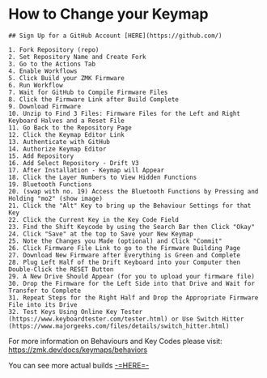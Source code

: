 # How to Change your Keymap

	## Sign Up for a GitHub Account [HERE](https://github.com/)

	1. Fork Repository (repo)
	2. Set Repository Name and Create Fork
	3. Go to the Actions Tab
	4. Enable Workflows
	5. Click Build your ZMK Firmware
	6. Run Workflow
	7. Wait for GitHub to Compile Firmware Files
	8. Click the Firmware Link after Build Complete
	9. Download Firmware
	10. Unzip to Find 3 Files: Firmware Files for the Left and Right Keyboard Halves and a Reset File
	11. Go Back to the Repository Page
	12. Click the Keymap Editor Link
	13. Authenticate with GitHub
	14. Authorize Keymap Editor
	15. Add Repository
	16. Add Select Repository - Drift V3
	17. After Installation - Keymap will Appear
	18. Click the Layer Numbers to View Hidden Functions
	19. Bluetooth Functions
	20. (swap with no. 19) Access the Bluetooth Functions by Pressing and Holding "mo2" (show image)
	21. Click the "Alt" Key to bring up the Behaviour Settings for that Key
	22. Click the Current Key in the Key Code Field
	23. Find the Shift Keycode by using the Search Bar then Click "Okay"
	24. Click "Save" at the top to Save your New Keymap
	25. Note the Changes you Made (optional) and Click "Commit"
	26. Click Firmware File Link to go to the Firmware Building Page
	27. Download New Firmware after Everything is Green and Complete
	28. Plug Left Half of the Drift Keyboard into your Computer then Double-Click the RESET Button
	29. A New Drive Should Appear (for you to upload your firmware file)
	30. Drop the Firmware for the Left Side into that Drive and Wait for Transfer to Complete
	31. Repeat Steps for the Right Half and Drop the Appropriate Firmware File into its Drive
	32. Test Keys Using Online Key Tester (https://www.keyboardtester.com/tester.html) or Use Switch Hitter (https://www.majorgeeks.com/files/details/switch_hitter.html)

For more information on Behaviours and Key Codes please visit: https://zmk.dev/docs/keymaps/behaviors


You can see more actual builds [-=HERE=-](https://www.instagram.com/majin_keyboards)
